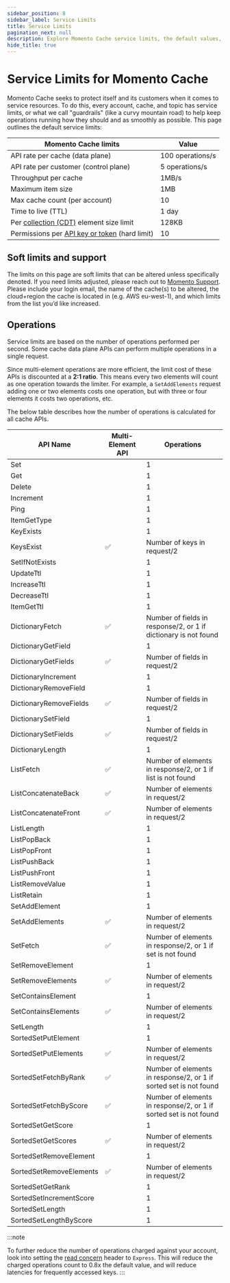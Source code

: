 ```yaml
---
sidebar_position: 8
sidebar_label: Service Limits
title: Service Limits
pagination_next: null
description: Explore Momento Cache service limits, the default values, and how to get them changed if you need.
hide_title: true
---
```


# Service Limits for Momento Cache

Momento Cache seeks to protect itself and its customers when it comes to service resources. To do this, every account, cache, and topic has service limits, or what we call "guardrails" (like a curvy mountain road) to help keep operations running how they should and as smoothly as possible. This page outlines the default service limits:

| Momento Cache limits                                                                                               | Value          |
|--------------------------------------------------------------------------------------------------------------------|----------------|
| API rate per cache (data plane)                                                                                    | 100 operations/s |
| API rate per customer (control plane)                                                                              | 5 operations/s   |
| Throughput per cache                                                                                               | 1MB/s          |
| Maximum item size                                                                                                  | 1MB            |
| Max cache count (per account)                                                                                      | 10             |
| Time to live (TTL)                                                                                                 | 1 day          |
| Per [collection (CDT)](https://docs.momentohq.com/develop/datatypes#collection-data-types-cdts) element size limit | 128KB          |
| Permissions per [API key or token](./develop/api-reference/auth.md)  (hard limit)                               | 10             |

## Soft limits and support

The limits on this page are soft limits that can be altered unless specifically denoted. If you need limits adjusted, please reach out to [Momento Support](mailto:support@momentohq.com). Please include your login email, the name of the cache(s) to be altered, the cloud+region the cache is located in (e.g. AWS eu-west-1), and which limits from the list you’d like increased.

## Operations

Service limits are based on the number of operations performed per second. Some cache data plane APIs can perform multiple operations in a single request.

Since multi-element operations are more efficient, the limit cost of these APIs is discounted at a **2:1 ratio**. This means every two elements will count as one operation towards the limiter. For example, a `SetAddElements` request adding one or two elements costs one operation, but with three or four elements it costs two operations, etc.

The below table describes how the number of operations is calculated for all cache APIs.

| API Name                 | Multi-Element API | Operations                                                        |
| ------------------------ | ----              | ------------                                                      |
| Set                      |                   | 1                                                                 |
| Get                      |                   | 1                                                                 |
| Delete                   |                   | 1                                                                 |
| Increment                |                   | 1                                                                 |
| Ping                     |                   | 1                                                                 |
| ItemGetType              |                   | 1                                                                 |
| KeyExists                |                   | 1                                                                 |
| KeysExist                | ✅                | Number of keys in request/2                                       |
| SetIfNotExists           |                   | 1                                                                 |
| UpdateTtl                |                   | 1                                                                 |
| IncreaseTtl              |                   | 1                                                                 |
| DecreaseTtl              |                   | 1                                                                 |
| ItemGetTtl               |                   | 1                                                                 |
| DictionaryFetch          | ✅                | Number of fields in response/2, or 1 if dictionary is not found   |
| DictionaryGetField       |                   | 1                                                                 |
| DictionaryGetFields      | ✅                | Number of fields in request/2                                     |
| DictionaryIncrement      |                   | 1                                                                 |
| DictionaryRemoveField    |                   | 1                                                                 |
| DictionaryRemoveFields   | ✅                | Number of fields in request/2                                     |
| DictionarySetField       |                   | 1                                                                 |
| DictionarySetFields      | ✅                | Number of fields in request/2                                     |
| DictionaryLength         |                   | 1                                                                 |
| ListFetch                | ✅                | Number of elements in response/2, or 1 if list is not found       |
| ListConcatenateBack      | ✅                | Number of elements in request/2                                   |
| ListConcatenateFront     | ✅                | Number of elements in request/2                                   |
| ListLength               |                   | 1                                                                 |
| ListPopBack              |                   | 1                                                                 |
| ListPopFront             |                   | 1                                                                 |
| ListPushBack             |                   | 1                                                                 |
| ListPushFront            |                   | 1                                                                 |
| ListRemoveValue          |                   | 1                                                                 |
| ListRetain               |                   | 1                                                                 |
| SetAddElement            |                   | 1                                                                 |
| SetAddElements           | ✅                | Number of elements in request/2                                   |
| SetFetch                 | ✅                | Number of elements in response/2, or 1 if set is not found        |
| SetRemoveElement         |                   | 1                                                                 |
| SetRemoveElements        | ✅                | Number of elements in request/2                                   |
| SetContainsElement       |                   | 1                                                                 |
| SetContainsElements      | ✅                | Number of elements in request/2                                   |
| SetLength                |                   | 1                                                                 |
| SortedSetPutElement      |                   | 1                                                                 |
| SortedSetPutElements     | ✅                | Number of elements in request/2                                   |
| SortedSetFetchByRank     | ✅                | Number of elements in response/2, or 1 if sorted set is not found |
| SortedSetFetchByScore    | ✅                | Number of elements in response/2, or 1 if sorted set is not found |
| SortedSetGetScore        |                   | 1                                                                 |
| SortedSetGetScores       | ✅                | Number of elements in request/2                                   |
| SortedSetRemoveElement   |                   | 1                                                                 |
| SortedSetRemoveElements  | ✅                | Number of elements in request/2                                   |
| SortedSetGetRank         |                   | 1                                                                 |
| SortedSetIncrementScore  |                   | 1                                                                 |
| SortedSetLength          |                   | 1                                                                 |
| SortedSetLengthByScore   |                   | 1                                                                 |

:::note

To further reduce the number of operations charged against your account, look into setting the [read concern](./learn/how-it-works/read-concern) header to `Express`. This will reduce the charged operations count to 0.8x the default value, and will reduce latencies for frequently accessed keys.
:::
